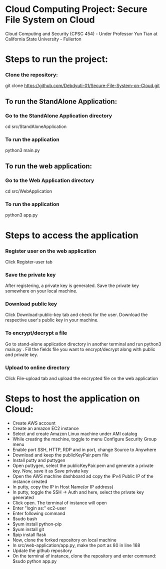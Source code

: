 # Cloud Computing Project: Secure File System on Cloud
Cloud Computing and Security (CPSC 454) - Under Professor Yun Tian at California State University - Fullerton


# Steps to run the project:
### Clone the repository:
git clone https://github.com/Debdyuti-01/Secure-File-System-on-Cloud.git

## To run the StandAlone Application:
### Go to the StandAlone Application directory
cd src/StandAloneApplication
### To run the application
python3 main.py

## To run the web application:
### Go to the Web Application directory
cd src/WebApplication
### To run the application
python3 app.py

# Steps to access the application
### Register user on the web application
Click Register-user tab

### Save the private key
After registering, a private key is generated. Save the private key somewhere on your local machine.

### Download public key
Click Download-public-key tab and check for the user. Download the respective user's public key in your machine.

### To encrypt/decrypt a file
Go to stand-alone application directory in another terminal and run python3 main.py . 
Fill the fields file you want to encrypt/decrypt along with public and private key.

### Upload to online directory
Click File-upload tab and upload the encrypted file on the web application

# Steps to host the application on Cloud:
* Create AWS account
* Create an amazon EC2 instance
* Select and create Amazon Linux machine under AMI catalog
* While creating the machine, toggle to menu Configure Security Group menu
* Enable port SSH, HTTP, RDP and in port, change Source to Anywhere
* Download and keep the publicKeyPair.pem file
* Install putty and puttygen
* Open puttygen, select the publicKeyPair.pem and generate a private key. Now, save it as Save private key
* Open the AWS machine dashboard ad copy the IPv4 Public IP of the instance created
* In putty, copy the IP in Host Name(or IP address)
* In putty, toggle the SSH -> Auth and here, select the private key generated
* Click open. The terminal of instance will open
* Enter "login as:" ec2-user
* Enter following command
* $sudo bash
* $yum install python-pip
* $yum install git
* $pip install flask
* Now, clone the forked repository on local machine
* In src/web-application/app.py, make the port as 80 in line 168
* Update the github repository
* On the terminal of instance, clone the repository and enter command: $sudo python app.py
